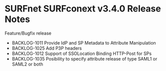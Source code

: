 # SURFnet SURFconext v3.4.0 Release Notes #

Feature/Bugfix release
* BACKLOG-1011 Provide IdP and SP Metadata to Attribute Manipulation
* BACKLOG-1025 Add P3P headers
* BACKLOG-1012 Support of SSOLocation Binding HTTP-Post for SPs
* BACKLOG-1035 Posibility to specify attribute release of type SAML1 or SAML2 or both